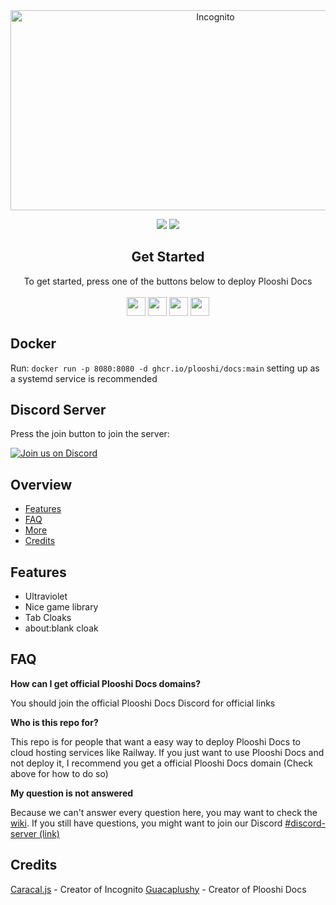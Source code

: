 <div align="center">
         
<img src="https://socialify.git.ci/plooshi/Docs/image?description=1&descriptionEditable=Evade%20censorship&font=Inter&forks=1&issues=1&logo=https%3A%2F%2Fraw.githubusercontent.com%2Fplooshi%2FDocs%2Fmain%2Fstatic%2Findex.svg&name=1&owner=1&pattern=Solid&stargazers=1&theme=Dark" alt="Incognito" width="640" height="320" />

<a href="" alt="Made with NodeJS"><img src="https://img.shields.io/badge/Made%20with-Node.JS-6DA55F?style=for-the-badge&logo=node.js&logoColor=white"></a> 
<a href="https://github.com/plooshi/Docs/graphs/contributors/" alt=""><img src="https://img.shields.io/github/contributors/plooshi/Docs?style=for-the-badge"></a>

</div>

<div align="center">
    <h2>Get Started</h2>
    <a>To get started, press one of the buttons below to deploy Plooshi Docs</a>
    <br>
    <br>
    <a href="https://render.com/deploy?repo=https://github.com/plooshi/Docs"><img height="30px" src="https://img.shields.io/badge/render-4f65f1.svg?style=for-the-badge&logo=render&logoColor=46e3b7"><img></a>
    <a href="https://repl.it/github/plooshi/Docs"><img height="30px" src="https://amethystnetwork-dev.github.io/assets/replit.svg"><img></a>
    <a href="https://railway.app/new/template/NZymFf?referralCode=cuXSLZ"><img height="30px" src="https://img.shields.io/badge/Railway-%234f0599.svg?style=for-the-badge&logo=railway&logoColor=white"><img></a>
    <a href="https://app.koyeb.com/deploy?type=git&repository=github.com/plooshi/Docs&branch=main&name=plooshidocs"><img height="30px" src="https://img.shields.io/badge/koyeb-121212.svg?style=for-the-badge&logo=koyeb&logoColor=87fcc4"><img></a>
</div>

## Docker

Run: `docker run -p 8080:8080 -d ghcr.io/plooshi/docs:main`
setting up as a systemd service is recommended

## Discord Server

Press the join button to join the server:

[![Join us on Discord](https://invidget.switchblade.xyz/4P2AgBPYxw?theme=dark)](https://discord.gg/4P2AgBPYxw)

## Overview

- [Features](#features)
- [FAQ](#faq)
- [More](#more)
- [Credits](#credits)


## Features

- Ultraviolet
- Nice game library
- Tab Cloaks
- about:blank cloak

## FAQ

**How can I get official Plooshi Docs domains?**

You should join the official Plooshi Docs Discord for official links

**Who is this repo for?**

This repo is for people that want a easy way to deploy Plooshi Docs to cloud hosting services like Railway. If you just want to use Plooshi Docs and not deploy it, I recommend you get a official Plooshi Docs domain (Check above for how to do so)

**My question is not answered**

Because we can't answer every question here, you may want to check the [wiki](https://github.com/amethystnetwork-dev/Incognito/wiki). If you still have questions, you might want to join our Discord [#discord-server (link)](#discord-server)

## Credits

[Caracal.js](https://github.com/caracal-js) - Creator of Incognito
[Guacaplushy](https://github.com/guacaplushy) - Creator of Plooshi Docs
